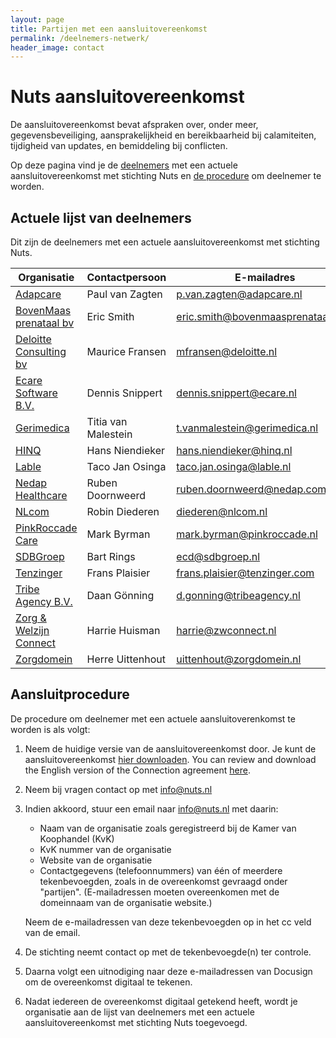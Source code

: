 ```yaml
---
layout: page
title: Partijen met een aansluitovereenkomst
permalink: /deelnemers-netwerk/
header_image: contact
---
```


# Nuts aansluitovereenkomst

De aansluitovereenkomst bevat afspraken over, onder meer, gegevensbeveiliging, aansprakelijkheid en bereikbaarheid 
bij calamiteiten, tijdigheid van updates, en bemiddeling bij conflicten. 

Op deze pagina vind je de [deelnemers](#list) met een actuele aansluitovereenkomst met stichting Nuts en [de procedure](#procedure) om deelnemer te worden.

## <a name="list"></a>Actuele lijst van deelnemers

Dit zijn de deelnemers met een actuele aansluitovereenkomst met stichting Nuts.

<table class="font-inter">
    <thead>
        <tr>
            <th>Organisatie</th>
            <th>Contactpersoon</th>
            <th>E-mailadres</th>
        </tr>
    </thead>
    <tbody>
        <tr>
            <td><a href="https://www.adapcare.nl">Adapcare</a></td>
            <td>Paul van Zagten</td>
            <td><a href="mailto:p.van.zagten@adapcare.nl">p.van.zagten@adapcare.nl</a></td>
        </tr>
        <tr>
            <td><a href="https://bovenmaasprenataal.com/">BovenMaas prenataal bv</a></td>
            <td>Eric Smith</td>
            <td><a href="mailto:eric.smith@bovenmaasprenataal.com">eric.smith@bovenmaasprenataal.com</a></td>
        </tr>
        <tr>
            <td><a href="https://www2.deloitte.com/nl/nl/services/consulting-deloitte.html">Deloitte Consulting bv</a></td>
            <td>Maurice Fransen</td>
            <td><a href="mailto:mfransen@deloitte.nl">mfransen@deloitte.nl</a></td>
        </tr>
        <tr>
            <td><a href="https://ecare.nl">Ecare Software B.V.</a></td>
            <td>Dennis Snippert</td>
            <td><a href="mailto:dennis.snippert@ecare.nl">dennis.snippert@ecare.nl</a></td>
        </tr>
        <tr>
            <td><a href="https://www.gerimedica.nl">Gerimedica</a></td>
            <td>Titia van Malestein</td>
            <td><a href="mailto:t.vanmalestein@gerimedica.nl">t.vanmalestein@gerimedica.nl</a></td>
        </tr>
        <tr>
            <td><a href="https://hinq.nl/">HINQ</a></td>
            <td>Hans Niendieker</td>
            <td><a href="mailto:hans.niendieker@hinq.nl">hans.niendieker@hinq.nl</a></td>
        </tr>
        <tr>
            <td><a href="https://www.lable.nl">Lable</a></td>
            <td>Taco Jan Osinga</td>
            <td><a href="mailto:taco.jan.osinga@lable.nl">taco.jan.osinga@lable.nl</a></td>
        </tr>
        <tr>
            <td><a href="https://nedap-healthcare.com/">Nedap Healthcare</a></td>
            <td>Ruben Doornweerd</td>
            <td><a href="mailto:ruben.doornweerd@nedap.com">ruben.doornweerd@nedap.com</a></td>
        </tr>
        <tr>
            <td><a href="https://www.nlcom.nl/">NLcom</a></td>
            <td>Robin Diederen</td>
            <td><a href="mailto:diederen@nlcom.nl">diederen@nlcom.nl</a></td>
        </tr>
        <tr>
            <td><a href="https://www.pinkroccade-healthcare.nl/">PinkRoccade Care</a></td>
            <td>Mark Byrman</td>
            <td><a href="mailto:mark.byrman@pinkroccade.nl">mark.byrman@pinkroccade.nl</a></td>
        </tr>
        <tr>
            <td><a href="https://www.sdbgroep.nl">SDBGroep</a></td>
            <td>Bart Rings</td>
            <td><a href="mailto:ecd@sdbgroep.nl">ecd@sdbgroep.nl</a></td>
        </tr>
        <tr>
            <td><a href="https://tenzinger.com/">Tenzinger</a></td>
            <td>Frans Plaisier</td>
            <td><a href="mailto:frans.plaisier@tenzinger.com">frans.plaisier@tenzinger.com</a></td>
        </tr>
        <tr>
            <td><a href="https://tribeagency.nl/">Tribe Agency B.V.</a></td>
            <td>Daan Gönning</td>
            <td><a href="mailto:d.gonning@tribeagency.nl">d.gonning@tribeagency.nl</a></td>
        </tr>
        <tr>
            <td><a href="https://www.zwconnect.nl/">Zorg & Welzijn Connect</a></td>
            <td>Harrie Huisman</td>
            <td><a href="mailto:harrie@zwconnect.nl">harrie@zwconnect.nl</a></td>
        </tr>
        <tr>
            <td><a href="https://zorgdomein.com/">Zorgdomein</a></td>
            <td>Herre Uittenhout</td>
            <td><a href="mailto:uittenhout@zorgdomein.nl">uittenhout@zorgdomein.nl</a></td>
        </tr>
    </tbody>
</table>

## <a name="procedure"></a>Aansluitprocedure

De procedure om deelnemer met een actuele aansluitoverenkomst te worden is als volgt:

1. Neem de huidige versie van de aansluitovereenkomst door. Je kunt de aansluitovereenkomst [hier downloaden](/assets/downloads/aansluitovereenkomst-nuts.pdf).
   You can review and download the English version of the Connection agreement [here](/assets/downloads/aansluitovereenkomst-nuts-english.pdf).
2. Neem bij vragen contact op met [info@nuts.nl](mailto:info@nuts.nl)
3. Indien akkoord, stuur een email naar [info@nuts.nl](mailto:info@nuts.nl) met daarin: 
      * Naam van de organisatie zoals geregistreerd bij de Kamer van Koophandel (KvK)
      * KvK nummer van de organisatie
      * Website van de organisatie
      * Contactgegevens (telefoonnummers) van één of meerdere tekenbevoegden, zoals in de overeenkomst gevraagd onder "partijen". (E-mailadressen moeten overeenkomen met de domeinnaam van de organisatie website.)

   Neem de e-mailadressen van deze tekenbevoegden op in het cc veld van de email.
4. De stichting neemt contact op met de tekenbevoegde(n) ter controle.
5. Daarna volgt een uitnodiging naar deze e-mailadressen van Docusign om de overeenkomst digitaal te tekenen.
6. Nadat iedereen de overeenkomst digitaal getekend heeft, wordt je organisatie aan de lijst van deelnemers met een actuele aansluitovereenkomst met stichting Nuts toegevoegd.
